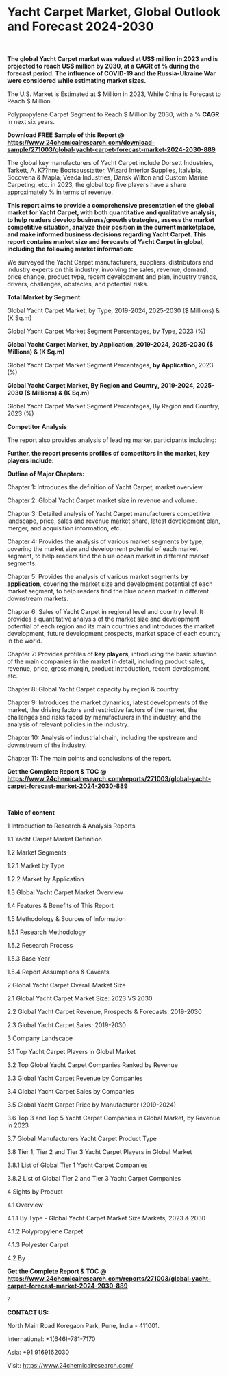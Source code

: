 <h1>Yacht Carpet Market, Global Outlook and Forecast 2024-2030</h1><br/><p><strong>The global Yacht Carpet market was valued at US$ million in 2023 and is projected to reach US$ million by 2030, at a <strong>CAGR</strong> of % during the forecast period. The influence of COVID-19 and the Russia-Ukraine War were considered while estimating market sizes.</strong></p>
 
 
 
 <p>The U.S. Market is Estimated at $ Million in 2023, While China is Forecast to Reach $ Million.</p>
 
 
 
 <p>Polypropylene Carpet Segment to Reach $ Million by 2030, with a % <strong>CAGR</strong> in next six years.</p>
 
 
 
 <div><b>Download FREE Sample of this Report @ <a href="https://www.24chemicalresearch.com/download-sample/271003/global-yacht-carpet-forecast-market-2024-2030-889">https://www.24chemicalresearch.com/download-sample/271003/global-yacht-carpet-forecast-market-2024-2030-889</a></b></div>
 
 
 
 <p>The global key manufacturers of Yacht Carpet include Dorsett Industries, Tarkett, A. K??hne Bootsausstatter, Wizard Interior Supplies, Italvipla, Socovena & Mapla, Veada Industries, Dansk Wilton and Custom Marine Carpeting, etc. in 2023, the global top five players have a share approximately % in terms of revenue.</p>
 
 
 
 <p><strong>This report aims to provide a comprehensive presentation of the global market for Yacht Carpet, with both quantitative and qualitative analysis, to help readers develop business/growth strategies, assess the market competitive situation, analyze their position in the current marketplace, and make informed business decisions regarding Yacht Carpet. This report contains market size and forecasts of Yacht Carpet in global, including the following market information:</strong></p>
 
 
 
 <p>We surveyed the Yacht Carpet manufacturers, suppliers, distributors and industry experts on this industry, involving the sales, revenue, demand, price change, product type, recent development and plan, industry trends, drivers, challenges, obstacles, and potential risks.</p>
 
 
 
 <p><strong>Total Market by Segment:</strong></p>
 
 
 
 <p>Global Yacht Carpet Market, by Type, 2019-2024, 2025-2030 ($ Millions) & (K Sq.m)</p>
 
 
 
 <p>Global Yacht Carpet Market Segment Percentages, by Type, 2023 (%)</p>
 
 
 
 <p><strong>Global Yacht Carpet Market, <strong>by Application</strong>, 2019-2024, 2025-2030 ($ Millions) & (K Sq.m)</strong></p>
 
 
 
 <p>Global Yacht Carpet Market Segment Percentages, <strong>by Application</strong>, 2023 (%)</p>
 
 
 
 <p><strong>Global Yacht Carpet Market, By Region and Country, 2019-2024, 2025-2030 ($ Millions) & (K Sq.m)</strong></p>
 
 
 
 <p>Global Yacht Carpet Market Segment Percentages, By Region and Country, 2023 (%)</p>
 
 
 
 <p><strong>Competitor Analysis</strong></p>
 
 
 
 <p>The report also provides analysis of leading market participants including:</p>
 
 
 
 <p><strong>Further, the report presents profiles of competitors in the market, <strong>key players</strong> include:</strong></p>
 
 
 
 <p><strong>Outline of Major Chapters:</strong></p>
 
 
 
 <p>Chapter 1: Introduces the definition of Yacht Carpet, market overview.</p>
 
 
 
 <p>Chapter 2: Global Yacht Carpet market size in revenue and volume.</p>
 
 
 
 <p>Chapter 3: Detailed analysis of Yacht Carpet manufacturers competitive landscape, price, sales and revenue market share, latest development plan, merger, and acquisition information, etc.</p>
 
 
 
 <p>Chapter 4: Provides the analysis of various market segments by type, covering the market size and development potential of each market segment, to help readers find the blue ocean market in different market segments.</p>
 
 
 
 <p>Chapter 5: Provides the analysis of various market segments <strong>by application</strong>, covering the market size and development potential of each market segment, to help readers find the blue ocean market in different downstream markets.</p>
 
 
 
 <p>Chapter 6: Sales of Yacht Carpet in regional level and country level. It provides a quantitative analysis of the market size and development potential of each region and its main countries and introduces the market development, future development prospects, market space of each country in the world.</p>
 
 
 
 <p>Chapter 7: Provides profiles of <strong>key players</strong>, introducing the basic situation of the main companies in the market in detail, including product sales, revenue, price, gross margin, product introduction, recent development, etc.</p>
 
 
 
 <p>Chapter 8: Global Yacht Carpet capacity by region & country.</p>
 
 
 
 <p>Chapter 9: Introduces the market dynamics, latest developments of the market, the driving factors and restrictive factors of the market, the challenges and risks faced by manufacturers in the industry, and the analysis of relevant policies in the industry.</p>
 
 
 
 <p>Chapter 10: Analysis of industrial chain, including the upstream and downstream of the industry.</p>
 
 
 
 <p>Chapter 11: The main points and conclusions of the report.</p>
 
 
 
 <div><b>Get the Complete Report & TOC @ <a href="https://www.24chemicalresearch.com/reports/271003/global-yacht-carpet-forecast-market-2024-2030-889">https://www.24chemicalresearch.com/reports/271003/global-yacht-carpet-forecast-market-2024-2030-889</a></b></div>
 
 
 
 <p><br />
 
 <b>Table of content</b></p>
 
 
 
 <p>1 Introduction to Research & Analysis Reports<br />
 
 1.1 Yacht Carpet Market Definition<br />
 
 1.2 Market Segments<br />
 
 1.2.1 Market by Type<br />
 
 1.2.2 Market by Application<br />
 
 1.3 Global Yacht Carpet Market Overview<br />
 
 1.4 Features & Benefits of This Report<br />
 
 1.5 Methodology & Sources of Information<br />
 
 1.5.1 Research Methodology<br />
 
 1.5.2 Research Process<br />
 
 1.5.3 Base Year<br />
 
 1.5.4 Report Assumptions & Caveats<br />
 
 2 Global Yacht Carpet Overall Market Size<br />
 
 2.1 Global Yacht Carpet Market Size: 2023 VS 2030<br />
 
 2.2 Global Yacht Carpet Revenue, Prospects & Forecasts: 2019-2030<br />
 
 2.3 Global Yacht Carpet Sales: 2019-2030<br />
 
 3 Company Landscape<br />
 
 3.1 Top Yacht Carpet Players in Global Market<br />
 
 3.2 Top Global Yacht Carpet Companies Ranked by Revenue<br />
 
 3.3 Global Yacht Carpet Revenue by Companies<br />
 
 3.4 Global Yacht Carpet Sales by Companies<br />
 
 3.5 Global Yacht Carpet Price by Manufacturer (2019-2024)<br />
 
 3.6 Top 3 and Top 5 Yacht Carpet Companies in Global Market, by Revenue in 2023<br />
 
 3.7 Global Manufacturers Yacht Carpet Product Type<br />
 
 3.8 Tier 1, Tier 2 and Tier 3 Yacht Carpet Players in Global Market<br />
 
 3.8.1 List of Global Tier 1 Yacht Carpet Companies<br />
 
 3.8.2 List of Global Tier 2 and Tier 3 Yacht Carpet Companies<br />
 
 4 Sights by Product<br />
 
 4.1 Overview<br />
 
 4.1.1 By Type - Global Yacht Carpet Market Size Markets, 2023 & 2030<br />
 
 4.1.2 Polypropylene Carpet<br />
 
 4.1.3 Polyester Carpet<br />
 
 4.2 By</p>
 
 
 
 <div><b>Get the Complete Report & TOC @ <a href="https://www.24chemicalresearch.com/reports/271003/global-yacht-carpet-forecast-market-2024-2030-889">https://www.24chemicalresearch.com/reports/271003/global-yacht-carpet-forecast-market-2024-2030-889</a></b></div>
 
 
 
 <p>? </p>
 
 
 
 <p><b>CONTACT US:</b><br />
 
 North Main Road Koregaon Park, Pune, India - 411001.<br />
 
 International: +1(646)-781-7170<br />
 
 Asia: +91 9169162030<br />
 
 Visit: <a href="https://www.24chemicalresearch.com/">https://www.24chemicalresearch.com/</a></p>